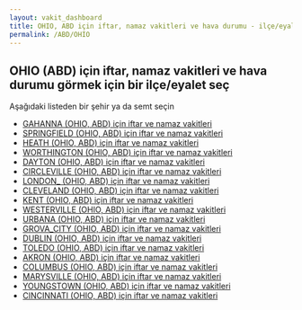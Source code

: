 ```yaml
---
layout: vakit_dashboard
title: OHIO, ABD için iftar, namaz vakitleri ve hava durumu - ilçe/eyalet seç
permalink: /ABD/OHIO
---
```


## OHIO (ABD) için iftar, namaz vakitleri ve hava durumu  görmek için bir ilçe/eyalet seç

Aşağıdaki listeden bir şehir ya da semt seçin

* [GAHANNA (OHIO, ABD) için iftar ve namaz vakitleri](/ABD/OHIO/GAHANNA)
* [SPRINGFIELD (OHIO, ABD) için iftar ve namaz vakitleri](/ABD/OHIO/SPRINGFIELD)
* [HEATH (OHIO, ABD) için iftar ve namaz vakitleri](/ABD/OHIO/HEATH)
* [WORTHINGTON (OHIO, ABD) için iftar ve namaz vakitleri](/ABD/OHIO/WORTHINGTON)
* [DAYTON (OHIO, ABD) için iftar ve namaz vakitleri](/ABD/OHIO/DAYTON)
* [CIRCLEVILLE (OHIO, ABD) için iftar ve namaz vakitleri](/ABD/OHIO/CIRCLEVILLE)
* [LONDON_ (OHIO, ABD) için iftar ve namaz vakitleri](/ABD/OHIO/LONDON_)
* [CLEVELAND (OHIO, ABD) için iftar ve namaz vakitleri](/ABD/OHIO/CLEVELAND)
* [KENT (OHIO, ABD) için iftar ve namaz vakitleri](/ABD/OHIO/KENT)
* [WESTERVILLE (OHIO, ABD) için iftar ve namaz vakitleri](/ABD/OHIO/WESTERVILLE)
* [URBANA (OHIO, ABD) için iftar ve namaz vakitleri](/ABD/OHIO/URBANA)
* [GROVA_CITY (OHIO, ABD) için iftar ve namaz vakitleri](/ABD/OHIO/GROVA_CITY)
* [DUBLIN (OHIO, ABD) için iftar ve namaz vakitleri](/ABD/OHIO/DUBLIN)
* [TOLEDO (OHIO, ABD) için iftar ve namaz vakitleri](/ABD/OHIO/TOLEDO)
* [AKRON (OHIO, ABD) için iftar ve namaz vakitleri](/ABD/OHIO/AKRON)
* [COLUMBUS (OHIO, ABD) için iftar ve namaz vakitleri](/ABD/OHIO/COLUMBUS)
* [MARYSVILLE (OHIO, ABD) için iftar ve namaz vakitleri](/ABD/OHIO/MARYSVILLE)
* [YOUNGSTOWN (OHIO, ABD) için iftar ve namaz vakitleri](/ABD/OHIO/YOUNGSTOWN)
* [CINCINNATI (OHIO, ABD) için iftar ve namaz vakitleri](/ABD/OHIO/CINCINNATI)

<script type="text/javascript">
  var GLOBAL_COUNTRY = 'ABD';
  var GLOBAL_CITY = 'OHIO';
  var GLOBAL_STATE = 'OHIO';
</script>
